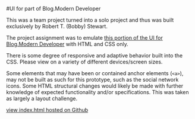#UI for part of Blog.Modern Developer

This was a team project turned into a solo project and thus was built exclusively by Robert T. (Bobby) Stewart.

The project assignment was to emulate [this portion of the UI for Blog.Modern Developer](http://goodtiming.com/moderndeveloper/CP3_Modern-Frontend-Developer/Intro-CSS-team-project/MD-Blog-UI-image.html) with HTML and CSS only.

There is some degree of responsive and adaptive behavior built into the CSS. Please view on a variety of different devices/screen sizes.

Some elements that may have been or contained anchor elements (`<a>`), may not be built as such for this prototype, such as the social network icons. Some HTML structural changes would likely be made with further knowledge of expected functionality and/or specifications. This was taken as largely a layout challenge.

[view index.html hosted on Github](https://rtstewart.github.io/UI-for-part-of-Blog.Modern-Developer/)

